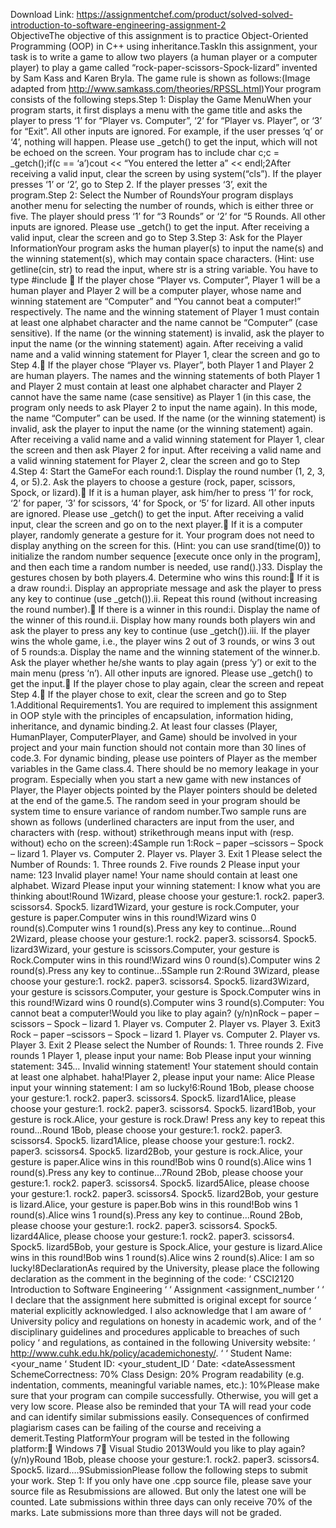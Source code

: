 Download Link: https://assignmentchef.com/product/solved-solved-introduction-to-software-engineering-assignment-2
<br>
ObjectiveThe objective of this assignment is to practice Object-Oriented Programming (OOP) in C++ using inheritance.TaskIn this assignment, your task is to write a game to allow two players (a human player or a computer player) to play a game called “rock-paper-scissors-Spock-lizard” invented by Sam Kass and Karen Bryla. The game rule is shown as follows:(Image adapted from http://www.samkass.com/theories/RPSSL.html)Your program consists of the following steps.Step 1: Display the Game MenuWhen your program starts, it first displays a menu with the game title and asks the player to press ‘1’ for “Player vs. Computer”, ‘2’ for “Player vs. Player”, or ‘3’ for “Exit”. All other inputs are ignored. For example, if the user presses ‘q’ or ‘4’, nothing will happen. Please use _getch() to get the input, which will not be echoed on the screen. Your program has to include char c;c = _getch();if(c == ‘a’)cout &lt;&lt; “You entered the letter a” &lt;&lt; endl;2After receiving a valid input, clear the screen by using system(“cls”). If the player presses ‘1’ or ‘2’, go to Step 2. If the player presses ‘3’, exit the program.Step 2: Select the Number of RoundsYour program displays another menu for selecting the number of rounds, which is either three or five. The player should press ‘1’ for “3 Rounds” or ‘2’ for “5 Rounds. All other inputs are ignored. Please use _getch() to get the input. After receiving a valid input, clear the screen and go to Step 3.Step 3: Ask for the Player InformationYour program asks the human player(s) to input the name(s) and the winning statement(s), which may contain space characters. (Hint: use getline(cin, str) to read the input, where str is a string variable. You have to type #include  If the player chose “Player vs. Computer”, Player 1 will be a human player and Player 2 will be a computer player, whose name and winning statement are “Computer” and “You cannot beat a computer!” respectively. The name and the winning statement of Player 1 must contain at least one alphabet character and the name cannot be “Computer” (case sensitive). If the name (or the winning statement) is invalid, ask the player to input the name (or the winning statement) again. After receiving a valid name and a valid winning statement for Player 1, clear the screen and go to Step 4. If the player chose “Player vs. Player”, both Player 1 and Player 2 are human players. The names and the winning statements of both Player 1 and Player 2 must contain at least one alphabet character and Player 2 cannot have the same name (case sensitive) as Player 1 (in this case, the program only needs to ask Player 2 to input the name again). In this mode, the name “Computer” can be used. If the name (or the winning statement) is invalid, ask the player to input the name (or the winning statement) again. After receiving a valid name and a valid winning statement for Player 1, clear the screen and then ask Player 2 for input. After receiving a valid name and a valid winning statement for Player 2, clear the screen and go to Step 4.Step 4: Start the GameFor each round:1. Display the round number (1, 2, 3, 4, or 5).2. Ask the players to choose a gesture (rock, paper, scissors, Spock, or lizard). If it is a human player, ask him/her to press ‘1’ for rock, ‘2’ for paper, ‘3’ for scissors, ‘4’ for Spock, or ‘5’ for lizard. All other inputs are ignored. Please use _getch() to get the input. After receiving a valid input, clear the screen and go on to the next player. If it is a computer player, randomly generate a gesture for it. Your program does not need to display anything on the screen for this. (Hint: you can use srand(time(0)) to initialize the random number sequence [execute once only in the program], and then each time a random number is needed, use rand().)33. Display the gestures chosen by both players.4. Determine who wins this round: If it is a draw round:i. Display an appropriate message and ask the player to press any key to continue (use _getch()).ii. Repeat this round (without increasing the round number). If there is a winner in this round:i. Display the name of the winner of this round.ii. Display how many rounds both players win and ask the player to press any key to continue (use _getch()).iii. If the player wins the whole game, i.e., the player wins 2 out of 3 rounds, or wins 3 out of 5 rounds:a. Display the name and the winning statement of the winner.b. Ask the player whether he/she wants to play again (press ‘y’) or exit to the main menu (press ‘n’). All other inputs are ignored. Please use _getch() to get the input. If the player chose to play again, clear the screen and repeat Step 4. If the player chose to exit, clear the screen and go to Step 1.Additional Requirements1. You are required to implement this assignment in OOP style with the principles of encapsulation, information hiding, inheritance, and dynamic binding.2. At least four classes (Player, HumanPlayer, ComputerPlayer, and Game) should be involved in your project and your main function should not contain more than 30 lines of code.3. For dynamic binding, please use pointers of Player as the member variables in the Game class.4. There should be no memory leakage in your program. Especially when you start a new game with new instances of Player, the Player objects pointed by the Player pointers should be deleted at the end of the game.5. The random seed in your program should be system time to ensure variance of random number.Two sample runs are shown as follows (underlined characters are input from the user, and characters with (resp. without) strikethrough means input with (resp. without) echo on the screen):4Sample run 1:Rock – paper –scissors – Spock – lizard 1. Player vs. Computer 2. Player vs. Player 3. Exit 1 Please select the Number of Rounds: 1. Three rounds 2. Five rounds 2 Please input your name: 123 Invalid player name! Your name should contain at least one alphabet. Wizard Please input your winning statement: I know what you are thinking about!Round 1Wizard, please choose your gesture:1. rock2. paper3. scissors4. Spock5. lizard1Wizard, your gesture is rock.Computer, your gesture is paper.Computer wins in this round!Wizard wins 0 round(s).Computer wins 1 round(s).Press any key to continue…Round 2Wizard, please choose your gesture:1. rock2. paper3. scissors4. Spock5. lizard3Wizard, your gesture is scissors.Computer, your gesture is Rock.Computer wins in this round!Wizard wins 0 round(s).Computer wins 2 round(s).Press any key to continue…5Sample run 2:Round 3Wizard, please choose your gesture:1. rock2. paper3. scissors4. Spock5. lizard3Wizard, your gesture is scissors.Computer, your gesture is Spock.Computer wins in this round!Wizard wins 0 round(s).Computer wins 3 round(s).Computer: You cannot beat a computer!Would you like to play again? (y/n)nRock – paper –scissors – Spock – lizard 1. Player vs. Computer 2. Player vs. Player 3. Exit3 Rock – paper –scissors – Spock – lizard 1. Player vs. Computer 2. Player vs. Player 3. Exit 2 Please select the Number of Rounds: 1. Three rounds 2. Five rounds 1 Player 1, please input your name: Bob Please input your winning statement: 345… Invalid winning statement! Your statement should contain at least one alphabet. haha!Player 2, please input your name: Alice Please input your winning statement: I am so lucky!6:Round 1Bob, please choose your gesture:1. rock2. paper3. scissors4. Spock5. lizard1Alice, please choose your gesture:1. rock2. paper3. scissors4. Spock5. lizard1Bob, your gesture is rock.Alice, your gesture is rock.Draw! Press any key to repeat this round…Round 1Bob, please choose your gesture:1. rock2. paper3. scissors4. Spock5. lizard1Alice, please choose your gesture:1. rock2. paper3. scissors4. Spock5. lizard2Bob, your gesture is rock.Alice, your gesture is paper.Alice wins in this round!Bob wins 0 round(s).Alice wins 1 round(s).Press any key to continue…7Round 2Bob, please choose your gesture:1. rock2. paper3. scissors4. Spock5. lizard5Alice, please choose your gesture:1. rock2. paper3. scissors4. Spock5. lizard2Bob, your gesture is lizard.Alice, your gesture is paper.Bob wins in this round!Bob wins 1 round(s).Alice wins 1 round(s).Press any key to continue…Round 2Bob, please choose your gesture:1. rock2. paper3. scissors4. Spock5. lizard4Alice, please choose your gesture:1. rock2. paper3. scissors4. Spock5. lizard5Bob, your gesture is Spock.Alice, your gesture is lizard.Alice wins in this round!Bob wins 1 round(s).Alice wins 2 round(s).Alice: I am so lucky!8DeclarationAs required by the University, please place the following declaration as the comment in the beginning of the code: ‘ CSCI2120 Introduction to Software Engineering ‘ ‘ Assignment &lt;assignment_number ‘ ‘ I declare that the assignment here submitted is original except for source ‘ material explicitly acknowledged. I also acknowledge that I am aware of ‘ University policy and regulations on honesty in academic work, and of the ‘ disciplinary guidelines and procedures applicable to breaches of such policy ‘ and regulations, as contained in the following University website: ‘ http://www.cuhk.edu.hk/policy/academichonesty/. ‘ ‘ Student Name: &lt;your_name ‘ Student ID: &lt;your_student_ID ‘ Date: &lt;dateAssessment SchemeCorrectness: 70% Class Design: 20% Program readability (e.g. indentation, comments, meaningful variable names, etc.): 10%Please make sure that your program can compile successfully. Otherwise, you will get a very low score. Please also be reminded that your TA will read your code and can identify similar submissions easily. Consequences of confirmed plagiarism cases can be failing of the course and receiving a demerit.Testing PlatformYour program will be tested in the following platform: Windows 7 Visual Studio 2013Would you like to play again? (y/n)yRound 1Bob, please choose your gesture:1. rock2. paper3. scissors4. Spock5. lizard….9SubmissionPlease follow the following steps to submit your work. Step 1: If you only have one .cpp source file, please save your source file as Resubmissions are allowed. But only the latest one will be counted. Late submissions within three days can only receive 70% of the marks. Late submissions more than three days will not be graded.